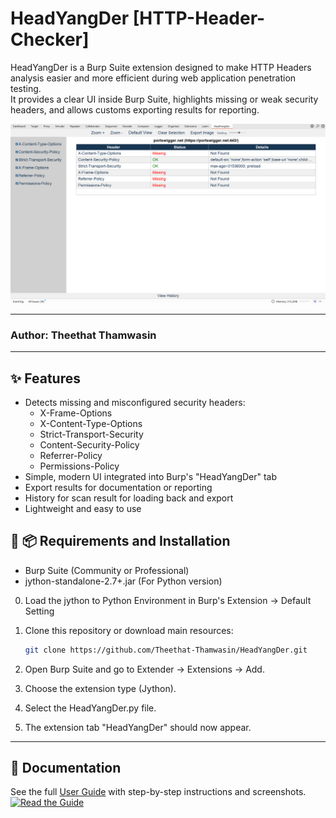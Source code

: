 # HeadYangDer [HTTP-Header-Checker]

HeadYangDer is a Burp Suite extension designed to make HTTP Headers analysis easier and more efficient during web application penetration testing.  
It provides a clear UI inside Burp Suite, highlights missing or weak security headers, and allows customs exporting results for reporting.

![9](./Docs/9.png)  

---
### Author: Theethat Thamwasin
---
## ✨ Features
- Detects missing and misconfigured security headers:
  - X-Frame-Options
  - X-Content-Type-Options
  - Strict-Transport-Security
  - Content-Security-Policy
  - Referrer-Policy
  - Permissions-Policy
- Simple, modern UI integrated into Burp's "HeadYangDer" tab
- Export results for documentation or reporting
- History for scan result for loading back and export
- Lightweight and easy to use

## 🚀 📦 Requirements and Installation
- Burp Suite (Community or Professional)
- jython-standalone-2.7+.jar (For Python version)

0. Load the jython to Python Environment in Burp's Extension -> Default Setting

1. Clone this repository or download main resources:
   ```bash
   git clone https://github.com/Theethat-Thamwasin/HeadYangDer.git
   
2. Open Burp Suite and go to Extender → Extensions → Add.

3. Choose the extension type (Jython).

4. Select the HeadYangDer.py file.

5. The extension tab "HeadYangDer" should now appear.

---

## 📖 Documentation
See the full [User Guide](./Guide&Example.md) with step-by-step instructions and screenshots.
[![Read the Guide](https://img.shields.io/badge/User%20Guide-View%20Now-blue)](./Guide&Example.md) 
